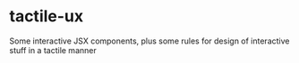# tactile-ux
Some interactive JSX components, plus some rules for design of interactive stuff in a tactile manner
